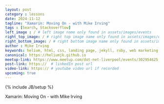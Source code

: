 ```yaml
---
layout: post
category : lessons
date: 2024-11-12
tagline: "Xamarin: Moving On - with Mike Irving"
tags : [Search, Stackoverflow]
left_image : / # left image name only found in assets/images/events
right_top_image: / # right top image name only found in assets/images/events
right_bottom_image: / # right bottom image name only found in assets/images/events
author : Mike Irving
keywords: helium, html, css, landing page, jekyll, ruby, web marketing, advertising
canonical: https://heliumjk.github.io
meetup-link: https://www.meetup.com/dot-net-liverpool/events/302954625
post-link: https://  # linkedIn post url
video-link: https:// # youtube video url if recorded
upcoming: true
---
```

{% include JB/setup %}


Xamarin: Moving On - with Mike Irving